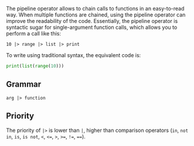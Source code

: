 The pipeline operator allows to chain calls to functions in an easy-to-read way. When multiple functions are chained, using the pipeline operator can improve the readability of the code. Essentially, the pipeline operator is syntactic sugar for single-argument function calls, which allows you to perform a call like this:

```
10 |> range |> list |> print
```

To write using traditional syntax, the equivalent code is:

```python
print(list(range(10)))
```

## Grammar

```
arg |> function
```

## Priority

The priority of `|>` is lower than `|`, higher than comparison operators (`in`, `not in`, `is`, `is not`, `<`, `<=`, `>`, `>=`, `!=`, `==`).
